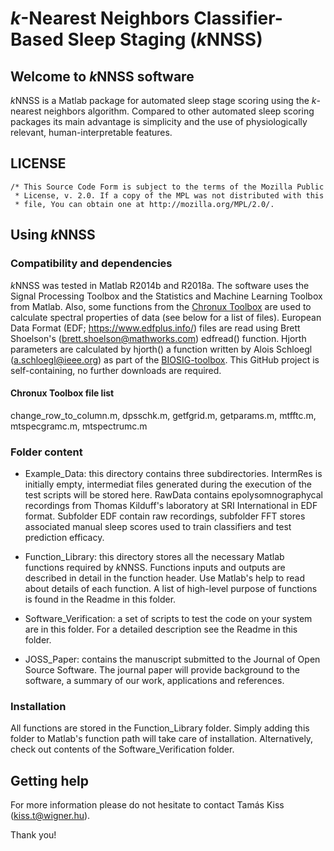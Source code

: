 # *k*-Nearest Neighbors Classifier-Based Sleep Staging (*k*NNSS)

## Welcome to *k*NNSS software

*k*NNSS is a Matlab package for automated sleep stage scoring using the *k*-nearest neighbors algorithm. Compared to other automated sleep scoring packages its main advantage is simplicity and the use of physiologically relevant, human-interpretable features.

## LICENSE

    /* This Source Code Form is subject to the terms of the Mozilla Public
     * License, v. 2.0. If a copy of the MPL was not distributed with this
     * file, You can obtain one at http://mozilla.org/MPL/2.0/.

## Using *k*NNSS
### Compatibility and dependencies
*k*NNSS was tested in Matlab R2014b and R2018a. The software uses the Signal Processing Toolbox and the Statistics and Machine Learning Toolbox from Matlab. Also, some functions from the [Chronux Toolbox](http://chronux.org)  are used to calculate spectral properties of data (see below for a list of files). European Data Format (EDF; https://www.edfplus.info/) files are read using Brett Shoelson's (brett.shoelson@mathworks.com) edfread() function. Hjorth parameters are calculated by hjorth() a function written by Alois Schloegl (a.schloegl@ieee.org) as part of the [BIOSIG-toolbox](http://biosig.sf.net). This GitHub project is self-containing, no further downloads are required.

#### Chronux Toolbox file list
change_row_to_column.m, dpsschk.m, getfgrid.m, getparams.m, mtfftc.m, mtspecgramc.m, mtspectrumc.m

### Folder content

- Example_Data: this directory contains three subdirectories. IntermRes is initially empty, intermediat files generated during the execution of the test scripts will be stored here. RawData contains epolysomnographycal recordings from Thomas Kilduff's laboratory at SRI International in EDF format. Subfolder EDF contain raw recordings, subfolder FFT stores associated manual sleep scores used to train classifiers and test prediction efficacy.

- Function_Library: this directory stores all the necessary Matlab functions required by *k*NNSS. Functions inputs and outputs are described in detail in the function header. Use Matlab's help to read about details of each function. A list of high-level purpose of functions is found in the Readme in this folder.

- Software_Verification: a set of scripts to test the code on your system are in this folder. For a detailed description see the Readme in this folder.

- JOSS_Paper: contains the manuscript submitted to the Journal of Open Source Software. The journal paper will provide background to the software, a summary of our work, applications and references.

### Installation
All functions are stored in the Function_Library folder. Simply adding this folder to Matlab's function path will take care of installation. Alternatively, check out contents of the Software_Verification folder.

## Getting help
For more information please do not hesitate to contact Tamás Kiss (kiss.t@wigner.hu).

Thank you!